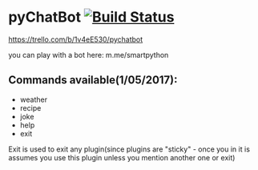 # pyChatBot [![Build Status](https://travis-ci.org/MShel/PyChatBot.svg?branch=master)](https://travis-ci.org/MShel/PyChatBot)
https://trello.com/b/1v4eE530/pychatbot

you can play with a bot here:
m.me/smartpython
## Commands available(1/05/2017):

* weather
* recipe
* joke
* help
* exit 

Exit is used to exit any plugin(since plugins are "sticky" - once you in it is assumes you use this plugin unless you mention another one or exit)
